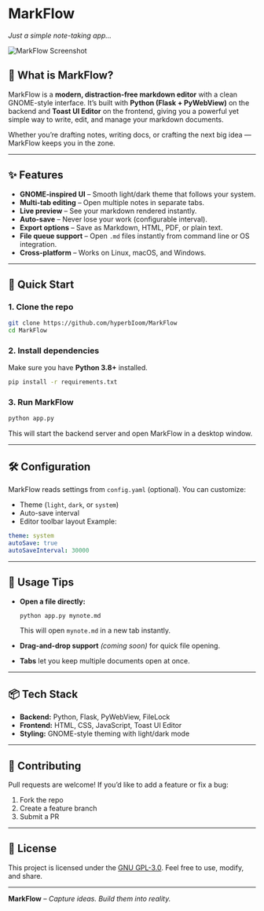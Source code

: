 # MarkFlow

*Just a simple note-taking app...*

![MarkFlow Screenshot](https://i.ibb.co/qFDZvY9g/Screenshot-From-2025-08-10-20-14-57.png) <!-- Optional: Add a real screenshot later -->

## 🌟 What is MarkFlow?

MarkFlow is a **modern, distraction-free markdown editor** with a clean GNOME-style interface.
It’s built with **Python (Flask + PyWebView)** on the backend and **Toast UI Editor** on the frontend, giving you a powerful yet simple way to write, edit, and manage your markdown documents.

Whether you’re drafting notes, writing docs, or crafting the next big idea — MarkFlow keeps you in the zone.

---

## ✨ Features

* **GNOME-inspired UI** – Smooth light/dark theme that follows your system.
* **Multi-tab editing** – Open multiple notes in separate tabs.
* **Live preview** – See your markdown rendered instantly.
* **Auto-save** – Never lose your work (configurable interval).
* **Export options** – Save as Markdown, HTML, PDF, or plain text.
* **File queue support** – Open `.md` files instantly from command line or OS integration.
* **Cross-platform** – Works on Linux, macOS, and Windows.

---

## 🚀 Quick Start

### 1. Clone the repo

```bash
git clone https://github.com/hyperbIoom/MarkFlow
cd MarkFlow
```

### 2. Install dependencies

Make sure you have **Python 3.8+** installed.

```bash
pip install -r requirements.txt
```

### 3. Run MarkFlow

```bash
python app.py
```

This will start the backend server and open MarkFlow in a desktop window.

---

## 🛠 Configuration

MarkFlow reads settings from `config.yaml` (optional).
You can customize:

* Theme (`light`, `dark`, or `system`)
* Auto-save interval
* Editor toolbar layout
  Example:

```yaml
theme: system
autoSave: true
autoSaveInterval: 30000
```

---

## 🎯 Usage Tips

* **Open a file directly:**

  ```bash
  python app.py mynote.md
  ```

  This will open `mynote.md` in a new tab instantly.
* **Drag-and-drop support** *(coming soon)* for quick file opening.
* **Tabs** let you keep multiple documents open at once.

---

## 📦 Tech Stack

* **Backend:** Python, Flask, PyWebView, FileLock
* **Frontend:** HTML, CSS, JavaScript, Toast UI Editor
* **Styling:** GNOME-style theming with light/dark mode

---

## 🤝 Contributing

Pull requests are welcome!
If you’d like to add a feature or fix a bug:

1. Fork the repo
2. Create a feature branch
3. Submit a PR

---

## 📄 License

This project is licensed under the [GNU GPL-3.0](LICENSE).
Feel free to use, modify, and share.

---

**MarkFlow** – *Capture ideas. Build them into reality.*

